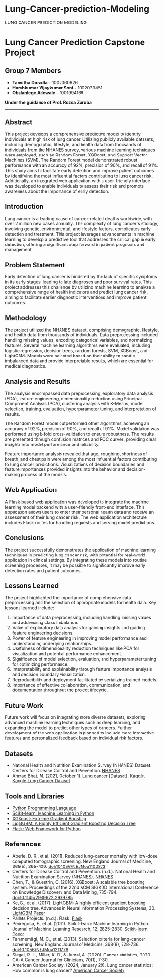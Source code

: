 # Lung-Cancer-prediction-Modeling
LUNG CANCER PREDICTION MODELING
# Lung Cancer Prediction Capstone Project

## Group 7 Members
- **Tanvitha Doradla** - 1002060626
- **Harshkumar Vijaykumar Soni** - 1002039451
- **Obalanlege Adewale** - 1001994169

**Under the guidance of Prof. Rozsa Zaruba**

---

## Abstract
This project develops a comprehensive predictive model to identify individuals at high risk of lung cancer. Utilizing publicly available datasets, including demographic, lifestyle, and health data from thousands of individuals from the NHANES survey, various machine learning techniques were employed, such as Random Forest, XGBoost, and Support Vector Machines (SVM). The Random Forest model demonstrated robust performance with an accuracy of 92%, precision of 90%, and recall of 91%. This study aims to facilitate early detection and improve patient outcomes by identifying the most influential factors contributing to lung cancer risk. Additionally, an integrated web application with a user-friendly interface was developed to enable individuals to assess their risk and promote awareness about the importance of early detection.

## Introduction
Lung cancer is a leading cause of cancer-related deaths worldwide, with over 2 million new cases annually. The complexity of lung cancer's etiology, involving genetic, environmental, and lifestyle factors, complicates early detection and treatment. This project leverages advancements in machine learning to develop a predictive tool that addresses the critical gap in early detection, offering a significant step forward in patient prognosis and management.

## Problem Statement
Early detection of lung cancer is hindered by the lack of specific symptoms in its early stages, leading to late diagnoses and poor survival rates. This project addresses this challenge by utilizing machine learning to analyze a comprehensive range of health indicators and predict lung cancer risk, aiming to facilitate earlier diagnostic interventions and improve patient outcomes.

## Methodology
The project utilized the NHANES dataset, comprising demographic, lifestyle, and health data from thousands of individuals. Data preprocessing included handling missing values, encoding categorical variables, and normalizing features. Several machine learning algorithms were evaluated, including logistic regression, decision trees, random forests, SVM, XGBoost, and LightGBM. Models were selected based on their ability to handle imbalanced data and provide interpretable results, which are essential for medical diagnostics.

## Analysis and Results
The analysis encompassed data preprocessing, exploratory data analysis (EDA), feature engineering, dimensionality reduction using Principal Component Analysis (PCA), clustering analysis with K-Means, model selection, training, evaluation, hyperparameter tuning, and interpretation of results.

The Random Forest model outperformed other algorithms, achieving an accuracy of 92%, precision of 90%, and recall of 91%. Model validation was performed using k-fold cross-validation to ensure robustness. The results are presented through confusion matrices and ROC curves, providing clear insights into model performance and reliability.

Feature importance analysis revealed that age, coughing, shortness of breath, and chest pain were among the most influential factors contributing to lung cancer predictions. Visualizations of decision boundaries and feature importances provided insights into the behavior and decision-making process of the models.

## Web Application
A Flask-based web application was developed to integrate the machine learning model backend with a user-friendly front-end interface. This application allows users to enter their personal health data and receive an assessment of their lung cancer risk. The web application architecture includes Flask routes for handling requests and serving model predictions.

## Conclusions
The project successfully demonstrates the application of machine learning techniques in predicting lung cancer risk, with potential for real-world application in clinical settings. By integrating these models into routine screening processes, it may be possible to significantly improve early detection rates and patient outcomes.

## Lessons Learned
The project highlighted the importance of comprehensive data preprocessing and the selection of appropriate models for health data. Key lessons learned include:

1. Importance of data preprocessing, including handling missing values and addressing class imbalance.
2. Value of exploratory data analysis for gaining insights and guiding feature engineering decisions.
3. Power of feature engineering in improving model performance and understanding underlying relationships.
4. Usefulness of dimensionality reduction techniques like PCA for visualization and potential performance enhancement.
5. Significance of model selection, evaluation, and hyperparameter tuning for optimizing performance.
6. Interpretability and explainability through feature importance analysis and decision boundary visualization.
7. Reproducibility and deployment facilitated by serializing trained models.
8. Importance of effective collaboration, communication, and documentation throughout the project lifecycle.

## Future Work
Future work will focus on integrating more diverse datasets, exploring advanced machine learning techniques such as deep learning, and expanding the model to predict other types of cancers. Further development of the web application is planned to include more interactive features and personalized feedback based on individual risk factors.

## Datasets

- National Health and Nutrition Examination Survey (NHANES) Dataset. Centers for Disease Control and Prevention. [NHANES](https://www.cdc.gov/nchs/nhanes/index.htm)
- Ahmad Bhat, M. (2021, October 1). Lung cancer [Dataset]. Kaggle. [Kaggle Lung Cancer Dataset](https://www.kaggle.com/datasets/mysarahmadbhat/lung-cancer)

## Tools and Libraries

- [Python Programming Language](https://www.python.org/)
- [Scikit-learn: Machine Learning in Python](https://scikit-learn.org/)
- [XGBoost: Extreme Gradient Boosting](https://xgboost.readthedocs.io/)
- [LightGBM: A Highly Efficient Gradient Boosting Decision Tree](https://lightgbm.readthedocs.io/)
- [Flask: Web Framework for Python](https://flask.palletsprojects.com/)

## References

- Aberle, D. R., et al. (2011). Reduced lung-cancer mortality with low-dose computed tomographic screening. New England Journal of Medicine, 365(5), 395-409. [doi:10.1056/NEJMoa1102873](https://doi.org/10.1056/NEJMoa1102873)
- Centers for Disease Control and Prevention. (n.d.). National Health and Nutrition Examination Survey (NHANES). [NHANES](https://www.cdc.gov/nchs/nhanes/index.htm)
- Chen, T., & Guestrin, C. (2016). XGBoost: A scalable tree boosting system. Proceedings of the 22nd ACM SIGKDD International Conference on Knowledge Discovery and Data Mining, 785-794. [doi:10.1145/2939672.2939785](https://doi.org/10.1145/2939672.2939785)
- Ke, G., et al. (2017). LightGBM: A highly efficient gradient boosting decision tree. Advances in Neural Information Processing Systems, 30. [LightGBM Paper](https://proceedings.neurips.cc/paper/2017/hash/6449f44a102fde848669bdd9eb6b76fa-Abstract.html)
- Pallets Projects. (n.d.). Flask. [Flask](https://flask.palletsprojects.com/)
- Pedregosa, F., et al. (2011). Scikit-learn: Machine learning in Python. Journal of Machine Learning Research, 12, 2825-2830. [Scikit-learn Paper](http://jmlr.org/papers/v12/pedregosa11a.html)
- Tammemägi, M. C., et al. (2013). Selection criteria for lung-cancer screening. New England Journal of Medicine, 368(8), 728-736. [doi:10.1056/NEJMoa1211776](https://doi.org/10.1056/NEJMoa1211776)
- Siegel, R. L., Miller, K. D., & Jemal, A. (2020). Cancer statistics, 2020. CA: A Cancer Journal for Clinicians, 70(1), 7-30.
- American Cancer Society. (2024, January 29). Lung cancer statistics: How common is lung cancer? [American Cancer Society](https://www.cancer.org/cancer/types/lung-cancer/about/key-statistics.html#:~:text=The%20American%20Cancer%20Society's%20estimates,men%20and%2059%2C280%20in%20women)
